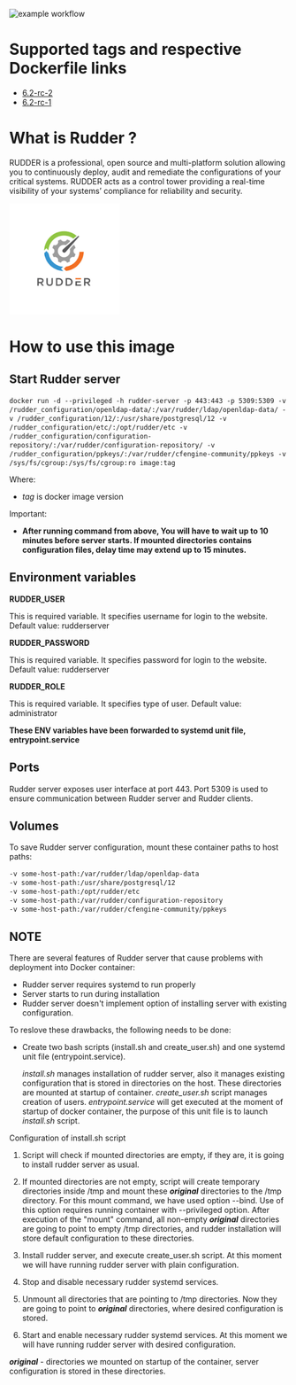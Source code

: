 ![example workflow](https://github.com/dalmatialab/rudder/actions/workflows/main.yml/badge.svg)

# Supported tags and respective Dockerfile links

 - [6.2-rc-2](https://github.com/dalmatialab/rudder/blob/025190e23717cd4a8ad4f0cfbda5120ab368f6c8/Dockerfile)
 - [6.2-rc-1](https://github.com/dalmatialab/rudder/blob/025190e23717cd4a8ad4f0cfbda5120ab368f6c8/Dockerfile)

# What is Rudder ?

RUDDER is a professional, open source and multi-platform solution allowing you to continuously deploy, audit and remediate the configurations of your critical systems. RUDDER acts as a control tower providing a real-time visibility of your systems’ compliance for reliability and security.

<img src="https://github.com/dalmatialab/rudder/blob/e4d54d8c453c6985961cf5283062b1435b29759e/logo.png?raw=true" width="200" height="200">

# How to use this image

## Start Rudder server

	docker run -d --privileged -h rudder-server -p 443:443 -p 5309:5309 -v /rudder_configuration/openldap-data/:/var/rudder/ldap/openldap-data/ -v /rudder_configuration/12/:/usr/share/postgresql/12 -v /rudder_configuration/etc/:/opt/rudder/etc -v /rudder_configuration/configuration-repository/:/var/rudder/configuration-repository/ -v /rudder_configuration/ppkeys/:/var/rudder/cfengine-community/ppkeys -v /sys/fs/cgroup:/sys/fs/cgroup:ro image:tag

Where:
 - *tag* is docker image version

Important:
 - **After running command from above, You will have to wait up to 10 minutes before server starts. If mounted directories contains configuration files, delay time may extend up to 15 minutes.**

## Environment variables

**RUDDER_USER**

This is required variable. It specifies username for login to the website. Default value: rudderserver

**RUDDER_PASSWORD**

This is required variable. It specifies password for login to the website. Default value: rudderserver

**RUDDER_ROLE**

This is required variable. It specifies type of user. Default value: administrator

**These ENV variables have been forwarded to systemd unit file, entrypoint.service**

## Ports

Rudder server exposes user interface at port 443. Port 5309 is used to ensure communication between Rudder server and Rudder clients.

## Volumes

To save Rudder server configuration, mount these container paths to host paths:

	-v some-host-path:/var/rudder/ldap/openldap-data
	-v some-host-path:/usr/share/postgresql/12
	-v some-host-path:/opt/rudder/etc
	-v some-host-path:/var/rudder/configuration-repository
	-v some-host-path:/var/rudder/cfengine-community/ppkeys

## NOTE

There are several features of Rudder server that cause problems with deployment into Docker container:
 
 - Rudder server requires systemd to run properly
 - Server starts to run during installation
 - Rudder server doesn't implement option of installing server with existing configuration.

To reslove these drawbacks, the following needs to be done:

 - Create two bash scripts (install.sh and create_user.sh) and one systemd unit file (entrypoint.service).

	*install.sh* manages installation of rudder server, also it manages existing configuration that is stored in directories on the host. These directories are mounted at startup of container.
	*create_user.sh* script manages creation of users.
	*entrypoint.service* will get executed at the moment of startup of docker container, the purpose of this unit file is to launch *install.sh* script.

Configuration of install.sh script

1. Script will check if mounted directories are empty, if they are, it is going to install rudder server as usual.

2. If mounted directories are not empty, script will create temporary directories inside /tmp and mount these ***original*** directories to the /tmp directory.
For this mount command, we have used option --bind. Use of this option requires running container with --privileged option.
After execution of the "mount" command, all non-empty ***original*** directories are going to point to empty /tmp directories, and rudder installation will store default configuration to these directories.

3. Install rudder server, and execute create_user.sh script. At this moment we will have running rudder server with plain configuration.

4. Stop and disable necessary rudder systemd services.

5. Unmount all directories that are pointing to /tmp directories. Now they are going to point to ***original*** directories, where desired configuration is stored.

6. Start and enable necessary rudder systemd services. At this moment we will have running rudder server with desired configuration.


***original*** - directories we mounted on startup of the container, server configuration is stored in these directories.
